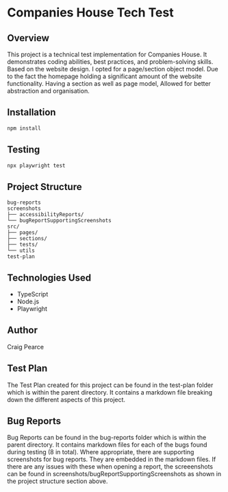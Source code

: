# Companies House Tech Test

## Overview
This project is a technical test implementation for Companies House. It demonstrates coding abilities, best practices, and problem-solving skills. Based on the website design. I opted for a page/section object model. Due to the fact the homepage holding a significant amount of the website functionality. Having a section as well as page model, Allowed for better abstraction and organisation. 

## Installation
```bash
npm install
```

## Testing
```bash
npx playwright test
```

## Project Structure
```
bug-reports
screenshots
├── accessibilityReports/
└── bugReportSupportingScreenshots
src/
├── pages/
├── sections/
├── tests/
└── utils
test-plan
```

## Technologies Used
- TypeScript
- Node.js
- Playwright

## Author
Craig Pearce

## Test Plan
The Test Plan created for this project can be found in the test-plan folder which is within the parent directory. It contains a markdown file breaking down the different aspects of this project. 

## Bug Reports
Bug Reports can be found in the bug-reports folder which is within the parent directory. It contains markdown files for each of the bugs found during testing (8 in total). Where appropriate, there are supporting screenshots for bug reports. They are embedded in the markdown files. If there are any issues with these when opening a report, the screeenshots can be found in screenshots/bugReportSupportingScreenshots as shown in the project structure section above. 